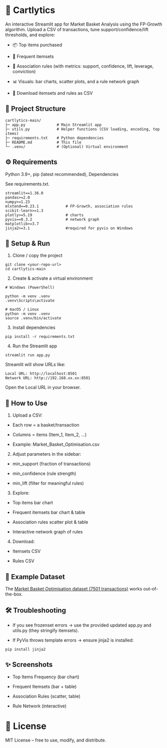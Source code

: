 # 🛒 Cartlytics

An interactive Streamlit app for Market Basket Analysis using the FP-Growth algorithm.
Upload a CSV of transactions, tune support/confidence/lift thresholds, and explore:

- 📦 Top items purchased

- 🧩 Frequent itemsets

- 🔗 Association rules (with metrics: support, confidence, lift, leverage, conviction)

- 📊 Visuals: bar charts, scatter plots, and a rule network graph

- 💾 Download itemsets and rules as CSV

## 📂 Project Structure
```
cartlytics-main/
├─ app.py              # Main Streamlit app
├─ utils.py            # Helper functions (CSV loading, encoding, top items)
├─ requirements.txt    # Python dependencies
├─ README.md           # This file
└─ .venv/              # (Optional) Virtual environment
```
## ⚙️ Requirements
Python 3.9+, pip (latest recommended), Dependencies

See requirements.txt. 
```
streamlit==1.36.0
pandas>=2.0
numpy>=1.23
mlxtend==0.23.1            # FP-Growth, association rules
scikit-learn>=1.3
plotly>=5.19               # charts
pyvis==0.3.2               # network graph
matplotlib>=3.7
jinja2>=3.1                #required for pyvis on Windows
```

## 🚀 Setup & Run
1. Clone / copy the project
```
git clone <your-repo-url>
cd cartlytics-main
```
2. Create & activate a virtual environment
```
# Windows (PowerShell)

python -m venv .venv
.venv\Scripts\activate

# macOS / Linux
python -m venv .venv
source .venv/bin/activate
```
3. Install dependencies
```
pip install -r requirements.txt
```
4. Run the Streamlit app
```
streamlit run app.py
```

Streamlit will show URLs like:
```
Local URL: http://localhost:8501
Network URL: http://192.168.xx.xx:8501
```

Open the Local URL in your browser.

## 📑 How to Use

1. Upload a CSV:

- Each row = a basket/transaction

- Columns = items (Item_1, Item_2, ...)
- Example: Market_Basket_Optimisation.csv

2. Adjust parameters in the sidebar:

- min_support (fraction of transactions)

- min_confidence (rule strength)

- min_lift (filter for meaningful rules)

3. Explore:

- Top items bar chart

- Frequent itemsets bar chart & table

- Association rules scatter plot & table

- Interactive network graph of rules

4. Download:

- Itemsets CSV

- Rules CSV

## 🧪 Example Dataset

The [Market Basket Optimisation dataset (7501 transactions)](https://www.kaggle.com/datasets/andrewtoh78/market-basket-optimisation)
 works out-of-the-box.

## 🛠 Troubleshooting

- If you see frozenset errors → use the provided updated app.py and utils.py (they stringify itemsets).

- If PyVis throws template errors → ensure jinja2 is installed:
```
pip install jinja2
```
## ✨ Screenshots

- Top Items Frequency (bar chart)

- Frequent Itemsets (bar + table)

- Association Rules (scatter, table)

- Rule Network (interactive)

# 📜 License

MIT License – free to use, modify, and distribute.
